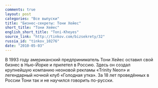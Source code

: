 ```yaml
---
comments: true
layout: post
categories: "Все выпуски"
title: "Бизнес-секреты: Тони Хейес"
short_title: "Тони Хейес"
english_short_title: "Toni-Kheyes"
source_link: "http://tinkov.com/bizsekrety/32"
russia_id: "tinkov_10276"
date: "2010-05-03"
---
```

В 1993 году американский предприниматель Тони Хейес оставил свой бизнес в Нью-Йорке и прилетел в Россию. Здесь он создал крупнейшую компанию неоновой рекламы «Trinity Neon» и легендарный ночной клуб «Голодная утка». За 18 лет проведённых в России Тони так и не научился говорить по-русски.

